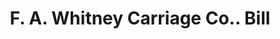 ---
doi: 10.7916/D8XS76K3
date_other: '1906'
date_other_textual: '1906'
form: printed ephemera
genre:
- Invoices
name:
- F. A. Whitney Carriage Co.
object_in_context_url: https://biggert.cul.columbia.edu/items/view/ave_biggert_01856
subject_hierarchical_geographic:
- Leominster, Massachusetts, United States
subject_name:
- F. A. Whitney Carriage Co.
title: F. A. Whitney Carriage Co.. Bill
sort_title: F. A. Whitney Carriage Co.. Bill
call_number: ave_biggert_01856
coordinates:
- 42.525,-71.76027777777777
pid: ave_biggert_01856
identifiers: ave_biggert_01856
thumbnail: https://derivativo-1.library.columbia.edu/iiif/2/ldpd:490613/full/!256,256/0/native.jpg
permalink: /biggert/ave_biggert_01856/
layout: iiif-image-page
---